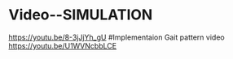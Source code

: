 # Video--SIMULATION
https://youtu.be/8-3jJjYh_gU
#Implementaion Gait pattern video
https://youtu.be/U1WVNcbbLCE
